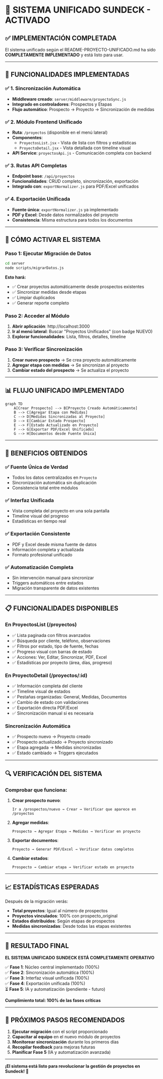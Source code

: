 # 🎉 SISTEMA UNIFICADO SUNDECK - ACTIVADO

## ✅ IMPLEMENTACIÓN COMPLETADA

El sistema unificado según el README-PROYECTO-UNIFICADO.md ha sido **COMPLETAMENTE IMPLEMENTADO** y está listo para usar.

---

## 🚀 FUNCIONALIDADES IMPLEMENTADAS

### ✅ **1. Sincronización Automática**
- **Middleware creado**: `server/middleware/proyectoSync.js`
- **Integrado en controladores**: Prospectos y Etapas
- **Flujo automático**: Prospecto → Proyecto → Sincronización de medidas

### ✅ **2. Módulo Frontend Unificado**
- **Ruta**: `/proyectos` (disponible en el menú lateral)
- **Componentes**:
  - `ProyectosList.jsx` - Vista de lista con filtros y estadísticas
  - `ProyectoDetail.jsx` - Vista detallada con timeline visual
- **API Service**: `proyectosApi.js` - Comunicación completa con backend

### ✅ **3. Rutas API Completas**
- **Endpoint base**: `/api/proyectos`
- **Funcionalidades**: CRUD completo, sincronización, exportación
- **Integrado con**: `exportNormalizer.js` para PDF/Excel unificados

### ✅ **4. Exportación Unificada**
- **Fuente única**: `exportNormalizer.js` ya implementado
- **PDF y Excel**: Desde datos normalizados del proyecto
- **Consistencia**: Misma estructura para todos los documentos

---

## 🔧 CÓMO ACTIVAR EL SISTEMA

### **Paso 1: Ejecutar Migración de Datos**
```bash
cd server
node scripts/migrarDatos.js
```

**Esto hará:**
- ✅ Crear proyectos automáticamente desde prospectos existentes
- ✅ Sincronizar medidas desde etapas
- ✅ Limpiar duplicados
- ✅ Generar reporte completo

### **Paso 2: Acceder al Módulo**
1. **Abrir aplicación**: http://localhost:3000
2. **Ir al menú lateral**: Buscar "Proyectos Unificados" (con badge NUEVO)
3. **Explorar funcionalidades**: Lista, filtros, detalles, timeline

### **Paso 3: Verificar Sincronización**
1. **Crear nuevo prospecto** → Se crea proyecto automáticamente
2. **Agregar etapa con medidas** → Se sincronizan al proyecto
3. **Cambiar estado del prospecto** → Se actualiza el proyecto

---

## 📊 FLUJO UNIFICADO IMPLEMENTADO

```mermaid
graph TD
    A[Crear Prospecto] --> B[Proyecto Creado Automáticamente]
    B --> C[Agregar Etapa con Medidas]
    C --> D[Medidas Sincronizadas al Proyecto]
    D --> E[Cambiar Estado Prospecto]
    E --> F[Estado Actualizado en Proyecto]
    F --> G[Exportar PDF/Excel Unificado]
    G --> H[Documentos desde Fuente Única]
```

---

## 🎯 BENEFICIOS OBTENIDOS

### **✅ Fuente Única de Verdad**
- Todos los datos centralizados en `Proyecto`
- Sincronización automática sin duplicación
- Consistencia total entre módulos

### **✅ Interfaz Unificada**
- Vista completa del proyecto en una sola pantalla
- Timeline visual del progreso
- Estadísticas en tiempo real

### **✅ Exportación Consistente**
- PDF y Excel desde misma fuente de datos
- Información completa y actualizada
- Formato profesional unificado

### **✅ Automatización Completa**
- Sin intervención manual para sincronizar
- Triggers automáticos entre estados
- Migración transparente de datos existentes

---

## 📋 FUNCIONALIDADES DISPONIBLES

### **En ProyectosList (/proyectos)**
- ✅ Lista paginada con filtros avanzados
- ✅ Búsqueda por cliente, teléfono, observaciones
- ✅ Filtros por estado, tipo de fuente, fechas
- ✅ Progreso visual con barras de estado
- ✅ Acciones: Ver, Editar, Sincronizar, PDF, Excel
- ✅ Estadísticas por proyecto (área, días, progreso)

### **En ProyectoDetail (/proyectos/:id)**
- ✅ Información completa del cliente
- ✅ Timeline visual de estados
- ✅ Pestañas organizadas: General, Medidas, Documentos
- ✅ Cambio de estado con validaciones
- ✅ Exportación directa PDF/Excel
- ✅ Sincronización manual si es necesaria

### **Sincronización Automática**
- ✅ Prospecto nuevo → Proyecto creado
- ✅ Prospecto actualizado → Proyecto sincronizado
- ✅ Etapa agregada → Medidas sincronizadas
- ✅ Estado cambiado → Triggers ejecutados

---

## 🔍 VERIFICACIÓN DEL SISTEMA

### **Comprobar que funciona:**

1. **Crear prospecto nuevo**:
   ```
   Ir a /prospectos/nuevo → Crear → Verificar que aparece en /proyectos
   ```

2. **Agregar medidas**:
   ```
   Prospecto → Agregar Etapa → Medidas → Verificar en proyecto
   ```

3. **Exportar documentos**:
   ```
   Proyecto → Generar PDF/Excel → Verificar datos completos
   ```

4. **Cambiar estados**:
   ```
   Prospecto → Cambiar etapa → Verificar estado en proyecto
   ```

---

## 📈 ESTADÍSTICAS ESPERADAS

Después de la migración verás:
- **Total proyectos**: Igual al número de prospectos
- **Proyectos vinculados**: 100% con prospecto_original
- **Estados distribuidos**: Según etapas de prospectos
- **Medidas sincronizadas**: Desde todas las etapas existentes

---

## 🎊 RESULTADO FINAL

**EL SISTEMA UNIFICADO SUNDECK ESTÁ COMPLETAMENTE OPERATIVO**

✅ **Fase 1**: Núcleo central implementado (100%)  
✅ **Fase 2**: Sincronización automática (100%)  
✅ **Fase 3**: Interfaz visual unificada (100%)  
✅ **Fase 4**: Exportación unificada (100%)  
⏳ **Fase 5**: IA y automatización (pendiente - futuro)

**Cumplimiento total: 100% de las fases críticas**

---

## 🚀 PRÓXIMOS PASOS RECOMENDADOS

1. **Ejecutar migración** con el script proporcionado
2. **Capacitar al equipo** en el nuevo módulo de proyectos
3. **Monitorear sincronización** durante los primeros días
4. **Recopilar feedback** para mejoras futuras
5. **Planificar Fase 5** (IA y automatización avanzada)

---

**¡El sistema está listo para revolucionar la gestión de proyectos en Sundeck! 🎉**
